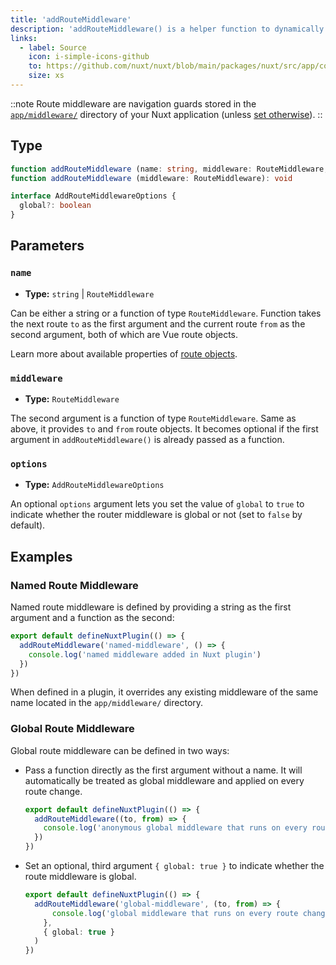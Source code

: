 ```yaml
---
title: 'addRouteMiddleware'
description: 'addRouteMiddleware() is a helper function to dynamically add middleware in your application.'
links:
  - label: Source
    icon: i-simple-icons-github
    to: https://github.com/nuxt/nuxt/blob/main/packages/nuxt/src/app/composables/router.ts
    size: xs
---
```


::note
Route middleware are navigation guards stored in the [`app/middleware/`](/docs/4.x/guide/directory-structure/app/middleware) directory of your Nuxt application (unless [set otherwise](/docs/4.x/api/nuxt-config#middleware)).
::

## Type

```ts
function addRouteMiddleware (name: string, middleware: RouteMiddleware, options?: AddRouteMiddlewareOptions): void
function addRouteMiddleware (middleware: RouteMiddleware): void

interface AddRouteMiddlewareOptions {
  global?: boolean
}
```

## Parameters

### `name`

- **Type:** `string` | `RouteMiddleware`

Can be either a string or a function of type `RouteMiddleware`. Function takes the next route `to` as the first argument and the current route `from` as the second argument, both of which are Vue route objects.

Learn more about available properties of [route objects](/docs/4.x/api/composables/use-route).

### `middleware`

- **Type:** `RouteMiddleware`

The second argument is a function of type `RouteMiddleware`. Same as above, it provides `to` and `from` route objects. It becomes optional if the first argument in `addRouteMiddleware()` is already passed as a function.

### `options`

- **Type:** `AddRouteMiddlewareOptions`

An optional `options` argument lets you set the value of `global` to `true` to indicate whether the router middleware is global or not (set to `false` by default).

## Examples

### Named Route Middleware

Named route middleware is defined by providing a string as the first argument and a function as the second:

```ts [app/plugins/my-plugin.ts]
export default defineNuxtPlugin(() => {
  addRouteMiddleware('named-middleware', () => {
    console.log('named middleware added in Nuxt plugin')
  })
})
```

When defined in a plugin, it overrides any existing middleware of the same name located in the `app/middleware/` directory.

### Global Route Middleware

Global route middleware can be defined in two ways:

- Pass a function directly as the first argument without a name. It will automatically be treated as global middleware and applied on every route change.

  ```ts [app/plugins/my-plugin.ts]
  export default defineNuxtPlugin(() => {
    addRouteMiddleware((to, from) => {
      console.log('anonymous global middleware that runs on every route change')
    })
  })
  ```

- Set an optional, third argument `{ global: true }` to indicate whether the route middleware is global.

  ```ts [app/plugins/my-plugin.ts]
  export default defineNuxtPlugin(() => {
    addRouteMiddleware('global-middleware', (to, from) => {
        console.log('global middleware that runs on every route change')
      },
      { global: true }
    )
  })
  ```

